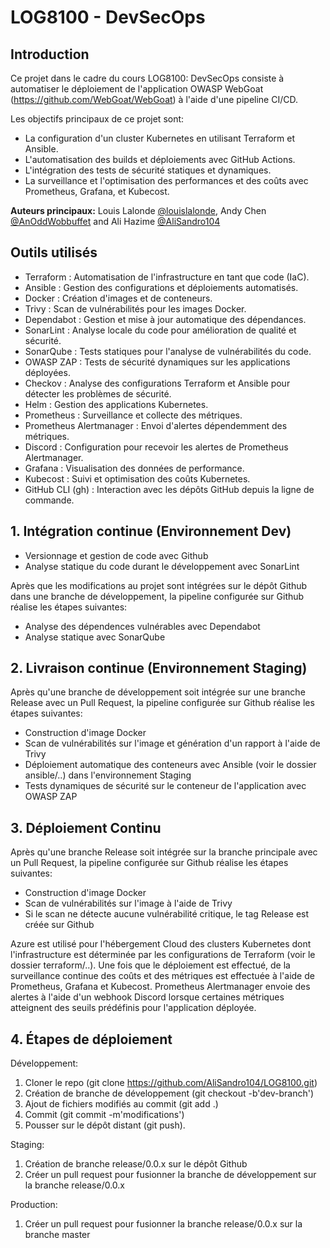 # LOG8100 - DevSecOps

## Introduction

Ce projet dans le cadre du cours LOG8100: DevSecOps consiste à automatiser le déploiement de l'application OWASP WebGoat (https://github.com/WebGoat/WebGoat) à l'aide d'une pipeline CI/CD.

Les objectifs principaux de ce projet sont:

- La configuration d'un cluster Kubernetes en utilisant Terraform et Ansible.
- L'automatisation des builds et déploiements avec GitHub Actions.
- L'intégration des tests de sécurité statiques et dynamiques.
- La surveillance et l'optimisation des performances et des coûts avec Prometheus, Grafana, et Kubecost.

**Auteurs principaux:** Louis Lalonde [@louislalonde](https://github.com/LouisLalonde), Andy Chen [@AnOddWobbuffet](https://github.com/AnOddWobbuffet) and Ali Hazime [@AliSandro104](https://github.com/AliSandro104)

## Outils utilisés

- Terraform : Automatisation de l'infrastructure en tant que code (IaC).
- Ansible : Gestion des configurations et déploiements automatisés.
- Docker : Création d'images et de conteneurs.
- Trivy : Scan de vulnérabilités pour les images Docker.
- Dependabot : Gestion et mise à jour automatique des dépendances.
- SonarLint : Analyse locale du code pour amélioration de qualité et sécurité.
- SonarQube : Tests statiques pour l'analyse de vulnérabilités du code.
- OWASP ZAP : Tests de sécurité dynamiques sur les applications déployées.
- Checkov : Analyse des configurations Terraform et Ansible pour détecter les problèmes de sécurité.
- Helm : Gestion des applications Kubernetes.
- Prometheus : Surveillance et collecte des métriques.
- Prometheus Alertmanager : Envoi d'alertes dépendemment des métriques.
- Discord : Configuration pour recevoir les alertes de Prometheus Alertmanager.
- Grafana : Visualisation des données de performance.
- Kubecost : Suivi et optimisation des coûts Kubernetes.
- GitHub CLI (gh) : Interaction avec les dépôts GitHub depuis la ligne de commande.

## 1. Intégration continue (Environnement Dev)

- Versionnage et gestion de code avec Github
- Analyse statique du code durant le développement avec SonarLint

Après que les modifications au projet sont intégrées sur le dépôt Github dans une branche de développement, la pipeline configurée sur Github réalise les étapes suivantes:

- Analyse des dépendences vulnérables avec Dependabot
- Analyse statique avec SonarQube

## 2. Livraison continue (Environnement Staging)

Après qu'une branche de développement soit intégrée sur une branche Release avec un Pull Request, la pipeline configurée sur Github réalise les étapes suivantes:

- Construction d'image Docker
- Scan de vulnérabilités sur l'image et génération d'un rapport à l'aide de Trivy
- Déploiement automatique des conteneurs avec Ansible (voir le dossier ansible/..) dans l'environnement Staging
- Tests dynamiques de sécurité sur le conteneur de l'application avec OWASP ZAP

## 3. Déploiement Continu

Après qu'une branche Release soit intégrée sur la branche principale avec un Pull Request, la pipeline configurée sur Github réalise les étapes suivantes:

- Construction d'image Docker
- Scan de vulnérabilités sur l'image à l'aide de Trivy
- Si le scan ne détecte aucune vulnérabilité critique, le tag Release est créée sur Github

Azure est utilisé pour l'hébergement Cloud des clusters Kubernetes dont l'infrastructure est déterminée par les configurations de Terraform (voir le dossier terraform/..). Une fois que le déploiement est effectué, de la surveillance continue des coûts et des métriques est effectuée à l'aide de Prometheus, Grafana et Kubecost. Prometheus Alertmanager envoie des alertes à l'aide d'un webhook Discord lorsque certaines métriques atteignent des seuils prédéfinis pour l'application déployée.

## 4. Étapes de déploiement

Développement:

1. Cloner le repo (git clone https://github.com/AliSandro104/LOG8100.git)
2. Création de branche de développement (git checkout -b'dev-branch')
3. Ajout de fichiers modifiés au commit (git add .)
4. Commit (git commit -m'modifications')
5. Pousser sur le dépôt distant (git push).

Staging:

1. Création de branche release/0.0.x sur le dépôt Github
2. Créer un pull request pour fusionner la branche de développement sur la branche release/0.0.x

Production:

1. Créer un pull request pour fusionner la branche release/0.0.x sur la branche master
